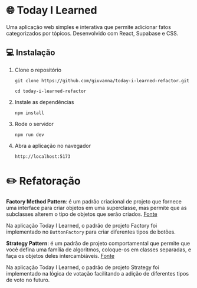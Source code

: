 # 🌐 Today I Learned 

Uma aplicação web simples e interativa que permite adicionar fatos categorizados por tópicos. Desenvolvido com React, Supabase e CSS.

## 💻 Instalação
1. Clone o repositório
   
   `git clone https://github.com/giuvanna/today-i-learned-refactor.git`

   `cd today-i-learned-refactor`

2. Instale as dependências

   `npm install`

4. Rode o servidor
   
   `npm run dev`

6. Abra a aplicação no navegador
   
    `http://localhost:5173`

# ✏️ Refatoração 
**Factory Method Pattern**: é um padrão criacional de projeto que fornece uma interface para criar objetos em uma superclasse, mas permite que as subclasses alterem o tipo de objetos que serão criados. [Fonte](https://refactoring.guru/design-patterns/factory-method)

Na aplicação Today I Learned, o padrão de projeto Factory foi implementado no `ButtonFactory` para criar diferentes tipos de botões.

**Strategy Pattern**: é um padrão de projeto comportamental que permite que você defina uma família de algoritmos, coloque-os em classes separadas, e faça os objetos deles intercambiáveis. [Fonte](https://refactoring.guru/pt-br/design-patterns/strategy)

Na aplicação Today I Learned, o padrão de projeto Strategy foi implementado na lógica de votação facilitando a adição de diferentes tipos de voto no futuro.
